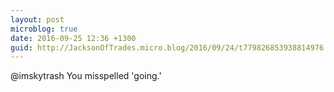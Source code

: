 ```yaml
---
layout: post
microblog: true
date: 2016-09-25 12:36 +1300
guid: http://JacksonOfTrades.micro.blog/2016/09/24/t779826853938814976.html
---
```

@imskytrash You misspelled 'going.'
